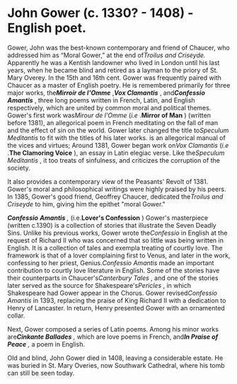 John Gower (c. 1330? - 1408) - English poet.
============================================

Gower, John was the best-known contemporary and friend of Chaucer, who
addressed him as “Moral Gower,” at the end of*Troilus and Criseyde.*
Apparently he was a Kentish landowner who lived in London until his last
years, when he became blind and retired as a layman to the priory of St.
Mary Overey. In the 15th and 16th cent. Gower was frequently paired with
Chaucer as a master of English poetry. He is remembered primarily for
three major works, the***Mirroir de l'Omme*** ,***Vox Clamantis*** ,
and***Confessio Amantis*** , three long poems written in French, Latin,
and English respectively, which are united by common moral and political
themes. Gower's first work was*Mirour de l'Omme* (*i.e* .**Mirror of
Man** ) (written before 1381), an allegorical poem in French meditating
on the fall of man and the effect of sin on the world. Gower later
changed the title to*Speculum Meditantis* to fit with the titles of his
later works. is an allegorical manual of the vices and virtues; Around
1381, Gower began work on*Vox Clamantis* (*i.e* .**The Clamoring Voice**
), an essay in Latin elegiac verse. Like the*Speculum Meditantis* , it
too treats of sinfulness, and criticizes the corruption of the society.

It also provides a contemporary view of the Peasants' Revolt of 1381.
Gower's moral and philosophical writings were highly praised by his
peers. In 1385, Gower's good friend, Geoffrey Chaucer, dedicated
the*Troilus and Criseyde* to him, giving him the epithet "moral Gower."

***Confessio*** ***Amantis*** *,* (i.e.**Lover's Confession** ) Gower's
masterpiece (written c.1390) is a collection of stories that illustrate
the Seven Deadly Sins. Unlike his previous works, Gower wrote
the*Confessio* in English at the request of Richard II who was concerned
that so little was being written in English. It is a collection of tales
and exempla treating of courtly love. The framework is that of a lover
complaining first to Venus, and later in the work, confessing to her
priest, Genius.*Confessio Amantis* made an important contribution to
courtly love literature in English. Some of the stories have their
counterparts in Chaucer's*Canterbury Tales* , and one of the stories
later served as the source for Shakespeare's*Pericles* , in which
Shakespeare had Gower appear in the Chorus. Gower revised*Confessio
Amantis* in 1393, replacing the praise of King Richard II with a
dedication to Henry of Lancaster. In return, Henry presented Gower with
an ornamented collar.

Next, Gower composed a series of Latin poems. Among his minor works
are***Cinkante Ballades*** *,* which are love poems in French, and***In
Praise of Peace*** *,* a poem in English.

Old and blind, John Gower died in 1408, leaving a considerable estate.
He was buried in St. Mary Overies, now Southwark Cathedral, where his
tomb can still be seen today.


